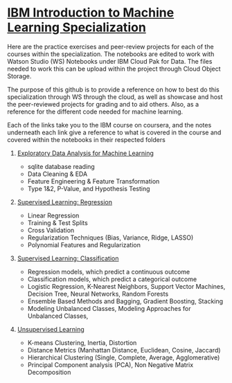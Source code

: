 # [IBM Introduction to Machine Learning Specialization](https://www.coursera.org/specializations/ibm-intro-machine-learning)

Here are the practice exercises and peer-review projects for each of the courses within the specialization.
The notebooks are edited to work with Watson Studio (WS) Notebooks under IBM Cloud Pak for Data.
The files needed to work this can be upload within the project through Cloud Object Storage.

The purpose of this github is to provide a reference on how to best do this specialization through WS through the cloud, as well as showcase and host the peer-reviewed projects for grading and to aid others. Also, as a reference for the different code needed for machine learning.

Each of the links take you to the IBM course on coursera, and the notes underneath each link give a reference to what is covered in the course and covered within the notebooks in their respected folders 

1. [Exploratory Data Analysis for Machine Learning](https://www.coursera.org/learn/ibm-exploratory-data-analysis-for-machine-learning)
   - sqlite database reading
   - Data Cleaning & EDA
   - Feature Engineering & Feature Transformation
   - Type 1&2, P-Value, and Hypothesis Testing

2. [Supervised Learning: Regression](https://www.coursera.org/learn/supervised-learning-regression)
   - Linear Regression
   - Training & Test Splits
   - Cross Validation
   - Regularization Techniques (Bias, Variance, Ridge, LASSO)
   - Polynomial Features and Regularization

3. [Supervised Learning: Classification](https://www.coursera.org/learn/supervised-learning-classification)
   - Regression models, which predict a continuous outcome
   - Classification models, which predict a categorical outcome
   - Logistic Regression, K-Nearest Neighbors, Support Vector Machines, Decision Tree, Neural Networks, Random Forests
   - Ensemble Based Methods and Bagging, Gradient Boosting, Stacking
   - Modeling Unbalanced Classes, Modeling Approaches for Unbalanced Classes, 

4. [Unsupervised Learning](https://www.coursera.org/learn/ibm-unsupervised-learning)
   - K-means Clustering, Inertia, Distortion
   - Distance Metrics (Manhattan Distance, Euclidean, Cosine, Jaccard)
   - Hierarchical Clustering (Single, Complete, Average, Agglomerative)
   - Principal Component analysis (PCA), Non Negative Matrix Decomposition
